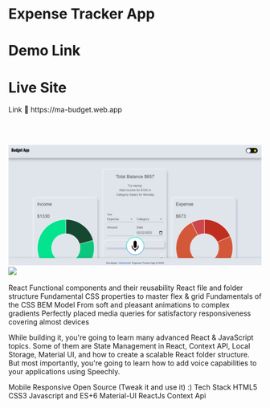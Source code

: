 <h1>Expense Tracker App</h1>

<h1>Demo Link</h1>

<h1>Live Site</h1>
Link 🔗 https://ma-budget.web.app

<br /><br/>

<img src="https://github.com/muzi-official/Expense-Tracker-/blob/master/lightMuz.PNG" />

<img src="https://github.com/muzi-official/Expense-Tracker-/blob/master/darktMuz.PNG" />


React Functional components and their reusability
React file and folder structure
Fundamental CSS properties to master flex & grid
Fundamentals of the CSS BEM Model
From soft and pleasant animations to complex gradients
Perfectly placed media queries for satisfactory responsiveness covering almost devices


 While building it, you're going to learn many advanced React & JavaScript topics. Some of them are State Management in React, Context API, Local Storage, Material UI, and how to create a scalable React folder structure. But most importantly, you're going to learn how to add voice capabilities to your applications using Speechly.

Mobile Responsive
Open Source (Tweak it and use it) :)
Tech Stack
HTML5
CSS3
Javascript and ES+6
Material-UI
ReactJs
Context Api

